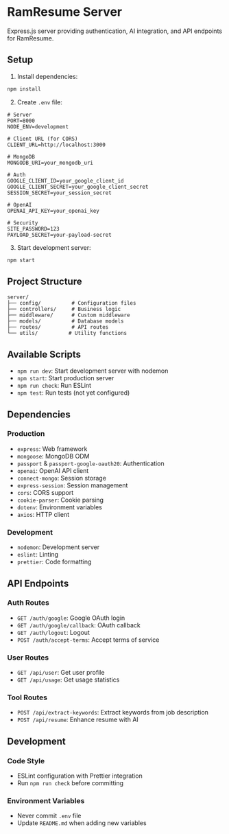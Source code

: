 # RamResume Server

Express.js server providing authentication, AI integration, and API endpoints for RamResume.

## Setup

1. Install dependencies:

```bash
npm install
```

2. Create `.env` file:

```env
# Server
PORT=8000
NODE_ENV=development

# Client URL (for CORS)
CLIENT_URL=http://localhost:3000

# MongoDB
MONGODB_URI=your_mongodb_uri

# Auth
GOOGLE_CLIENT_ID=your_google_client_id
GOOGLE_CLIENT_SECRET=your_google_client_secret
SESSION_SECRET=your_session_secret

# OpenAI
OPENAI_API_KEY=your_openai_key

# Security
SITE_PASSWORD=123
PAYLOAD_SECRET=your-payload-secret
```

3. Start development server:

```bash
npm start
```

## Project Structure

```
server/
├── config/          # Configuration files
├── controllers/     # Business logic
├── middleware/      # Custom middleware
├── models/          # Database models
├── routes/          # API routes
└── utils/          # Utility functions
```

## Available Scripts

- `npm run dev`: Start development server with nodemon
- `npm start`: Start production server
- `npm run check`: Run ESLint
- `npm test`: Run tests (not yet configured)

## Dependencies

### Production

- `express`: Web framework
- `mongoose`: MongoDB ODM
- `passport` & `passport-google-oauth20`: Authentication
- `openai`: OpenAI API client
- `connect-mongo`: Session storage
- `express-session`: Session management
- `cors`: CORS support
- `cookie-parser`: Cookie parsing
- `dotenv`: Environment variables
- `axios`: HTTP client

### Development

- `nodemon`: Development server
- `eslint`: Linting
- `prettier`: Code formatting

## API Endpoints

### Auth Routes

- `GET /auth/google`: Google OAuth login
- `GET /auth/google/callback`: OAuth callback
- `GET /auth/logout`: Logout
- `POST /auth/accept-terms`: Accept terms of service

### User Routes

- `GET /api/user`: Get user profile
- `GET /api/usage`: Get usage statistics

### Tool Routes

- `POST /api/extract-keywords`: Extract keywords from job description
- `POST /api/resume`: Enhance resume with AI

## Development

### Code Style

- ESLint configuration with Prettier integration
- Run `npm run check` before committing

### Environment Variables

- Never commit `.env` file
- Update `README.md` when adding new variables
